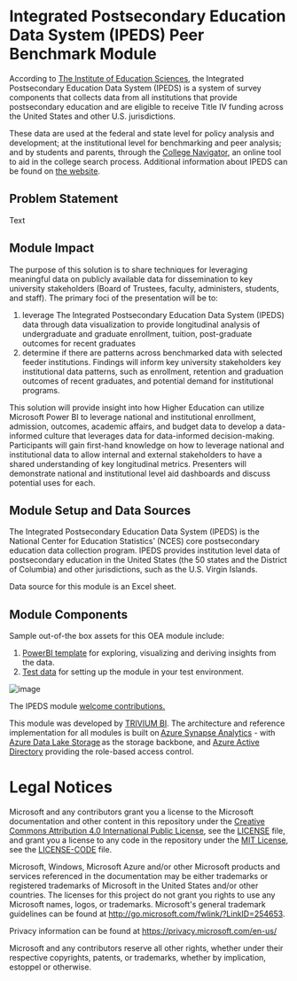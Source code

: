 # Integrated Postsecondary Education Data System (IPEDS) Peer Benchmark Module
According to [The Institute of Education Sciences](https://nces.ed.gov/ipeds/DFR/2021/ReportHTML.aspx?unitid=107460), the Integrated Postsecondary Education Data System (IPEDS) is a system of survey components that collects data from all institutions that provide postsecondary education and are eligible to receive Title IV funding across the United States and other U.S. jurisdictions.

These data are used at the federal and state level for policy analysis and development; at the institutional level for benchmarking and peer analysis; and by students and parents, through the [College Navigator](https://nces.ed.gov/collegenavigator/), an online tool to aid in the college search process. Additional information about IPEDS can be found on [the website](https://nces.ed.gov/ipeds).


## Problem Statement
Text

## Module Impact
The purpose of this solution is to share techniques for leveraging meaningful data on publicly available data for dissemination to key university stakeholders (Board of Trustees, faculty, administers, students, and staff). The primary foci of the presentation will be to: 
1) leverage The Integrated Postsecondary Education Data System (IPEDS) data through data visualization to provide longitudinal analysis of undergraduate and graduate enrollment, tuition, post-graduate outcomes for recent graduates
2) determine if there are patterns across benchmarked data with selected feeder institutions.  Findings will inform key university stakeholders key institutional data patterns, such as enrollment, retention and graduation outcomes of recent graduates, and potential demand for institutional programs.

This solution will provide insight into how Higher Education can utilize Microsoft Power BI to leverage national and institutional enrollment, admission, outcomes, academic affairs, and budget data to develop a data-informed culture that leverages data for data-informed decision-making.  Participants will gain first-hand knowledge on how to leverage national and institutional data to allow internal and external stakeholders to have a shared understanding of key longitudinal metrics.  Presenters will demonstrate national and institutional level aid dashboards and discuss potential uses for each.

## Module Setup and Data Sources
The Integrated Postsecondary Education Data System (IPEDS) is the National Center for Education Statistics’ (NCES) core postsecondary education data collection program. IPEDS provides institution level data of postsecondary education in the United States (the 50 states and the District of Columbia) and other jurisdictions, such as the U.S. Virgin Islands.

Data source for this module is an Excel sheet.

## Module Components 
Sample out-of-the box assets for this OEA module include: 
1. [PowerBI template](https://github.com/dochines/OpenEduAnalytics/tree/main/modules/IPEDS/powerbi) for exploring, visualizing and deriving insights from the data.
2. [Test data](https://github.com/dochines/OpenEduAnalytics/tree/main/modules/IPEDS/test_data) for setting up the module in your test environment.


![image](https://github.com/dochines/OpenEduAnalytics/blob/4281a8c8ee44d5c8c3f343e6a583c824394e87ea/modules/IPEDS/docs/images/Institution%20Summary.jpg) 

The IPEDS module [welcome contributions.](https://github.com/microsoft/OpenEduAnalytics/blob/main/CONTRIBUTING.md) 

This module was developed by [TRIVIUM BI](https://www.triviumbi.com/). The architecture and reference implementation for all modules is built on [Azure Synapse Analytics](https://azure.microsoft.com/en-us/services/synapse-analytics/) - with [Azure Data Lake Storage](https://docs.microsoft.com/en-us/azure/storage/blobs/data-lake-storage-introduction) as the storage backbone,  and [Azure Active Directory](https://azure.microsoft.com/en-us/services/active-directory/) providing the role-based access control.


# Legal Notices

Microsoft and any contributors grant you a license to the Microsoft documentation and other content
in this repository under the [Creative Commons Attribution 4.0 International Public License](https://creativecommons.org/licenses/by/4.0/legalcode),
see the [LICENSE](LICENSE) file, and grant you a license to any code in the repository under the [MIT License](https://opensource.org/licenses/MIT), see the
[LICENSE-CODE](LICENSE-CODE) file.

Microsoft, Windows, Microsoft Azure and/or other Microsoft products and services referenced in the documentation
may be either trademarks or registered trademarks of Microsoft in the United States and/or other countries.
The licenses for this project do not grant you rights to use any Microsoft names, logos, or trademarks.
Microsoft's general trademark guidelines can be found at http://go.microsoft.com/fwlink/?LinkID=254653.

Privacy information can be found at https://privacy.microsoft.com/en-us/

Microsoft and any contributors reserve all other rights, whether under their respective copyrights, patents,
or trademarks, whether by implication, estoppel or otherwise.
